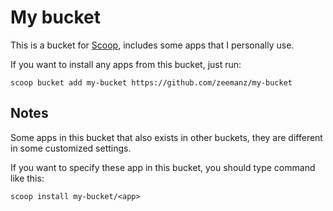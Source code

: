 # My bucket

This is a bucket for [Scoop](https://github.com/ScoopInstaller/Scoop), includes some apps that I personally use.

If you want to install any apps from this bucket, just run:

```
scoop bucket add my-bucket https://github.com/zeemanz/my-bucket
```

## Notes

Some apps in this bucket that also exists in other buckets, they are different in some customized settings.

If you want to specify these app in this bucket, you should type command like this:

```
scoop install my-bucket/<app>
```
